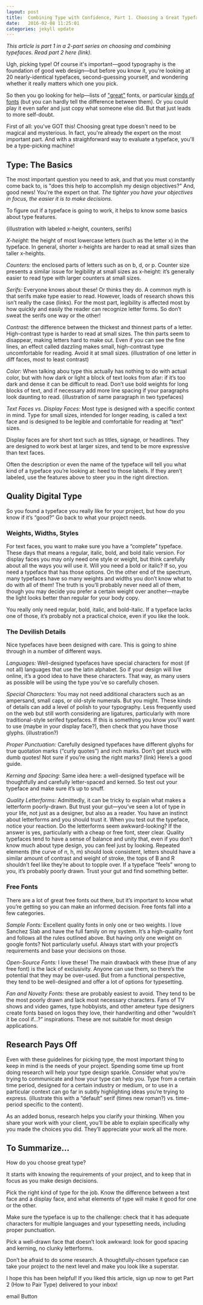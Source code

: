 ```yaml
---
layout: post
title:  Combining Type with Confidence, Part 1. Choosing a Great Typeface
date:   2016-02-08 11:25:01
categories: jekyll update
---
```


<i>This article is part 1 in a 2-part series on choosing and combining typefaces. Read part 2 here (link).</i>

Ugh, picking type! Of course it's important—good typography is the foundation of good web design—but before you know it, you're looking at 20 nearly-identical typefaces, second-guessing yourself, and wondering whether it really matters which one you pick. 

So then you go looking for help—lists of <a href="">"great"</a> fonts, or particular <a href="https://www.typewolf.com/top-10-helvetica-alternatives">kinds of fonts</a> (but you can hardly tell the difference between them). Or you could play it even safer and just copy what someone else did. But that just leads to more self-doubt.

First of all: you've GOT this! Choosing great type doesn't need to be magical and mysterious. In fact, you're already the expert on the most important part. And with a straighforward way to evaluate a typeface, you'll be a type-picking machine!

<h2>Type: The Basics</h2>

The most important question you need to ask, and that you must constantly come back to, is "does this help to accomplish my design objectives?" And, good news! You're the expert on that. <em>The tighter you have your objectives in focus, the easier it is to make decisions.</em>

To figure out if a typeface is going to work, it helps to know some basics about type features. 

(illustration with labeled x-height, counters, serifs)

<em>X-height:</em> the height of most lowercase letters (such as the letter x) in the typeface. In general, shorter x-heights are harder to read at small sizes than taller x-heights.

<em>Counters:</em> the enclosed parts of letters such as on b, d, or p. Counter size presents a similar issue for legibility at small sizes as x-height: it’s generally easier to read type with larger counters at small sizes.

<em>Serifs:</em> Everyone knows about these! Or thinks they do. A common myth is that serifs make type easier to read. However, loads of research shows this isn’t really the case (links). For the most part, legibility is affected most by how quickly and easily the reader can recognize letter forms. So don’t sweat the serifs one way or the other!

<em>Contrast:</em> the difference between the thickest and thinnest parts of a letter. High-contrast type is harder to read at small sizes. The thin parts seem to disappear, making letters hard to make out. Even if you can see the fine lines, an effect called dazzling makes small, high-contrast type uncomfortable for reading. Avoid it at small sizes. (illustration of one letter in diff faces, most to least contrast)

<em>Color:</em> When talking abou type this actually has nothing to do with actual color, but with how dark or light a block of text looks from afar: if it’s too dark and dense it can be difficult to read. Don’t use bold weights for long blocks of text, and if necessary add more line spacing if your paragraphs look daunting to read. (illustration of same paragraph in two typefaces)

<em>Text Faces vs. Display Faces:</em> Most type is designed with a specific context in mind. Type for small sizes, intended for longer reading, is called a text face and is designed to be legible and comfortable for reading at “text” sizes. 

Display faces are for short text such as titles, signage, or headlines. They are designed to work best at larger sizes, and tend to be more expressive than text faces. 

Often the description or even the name of the typeface will tell you what kind of a typeface you’re looking at: heed to those labels. If they aren’t labeled, use the features above to steer you in the right direction.

<h2>Quality Digital Type</h2>

So you found a typeface you really like for your project, but how do you know if it’s “good?” Go back to what your project needs.

<h3>Weights, Widths, Styles</h3>

For text faces, you want to make sure you have a “complete” typeface. These days that means a regular, italic, bold, and bold italic version. For display faces you may only need one style or weight, but think carefully about all the ways you will use it. Will you need a bold or italic? If so, you need a typeface that has those options. On the other end of the spectrum, many typefaces have so many weights and widths you don’t know what to do with all of them! The truth is you’ll probably never need all of them, though you may decide you prefer a certain weight over another—maybe the light looks better than regular for your body copy. 

You really only need regular, bold, italic, and bold-italic. If a typeface lacks one of those, it’s probably not a practical choice, even if you like the look. 

<h3>The Devilish Details</h3>

Nice typefaces have been designed with care. This is going to shine through in a number of different ways.

<em>Languages:</em> Well-designed typefaces have special characters for most (if not all) languages that use the latin alphabet. So if your design will live online, it’s a good idea to have these characters. That way, as many users as possible will be using the type you’ve so carefully chosen.

<em>Special Characters:</em> You may not need additional characters such as an ampersand, small caps, or old-style numerals. But you might. These kinds of details can add a level of polish to your typography. Less frequently used on the web but still worth considering are ligatures, particularly with more traditional-style serifed typefaces. If this is something you know you’ll want to use (maybe in your display face?), then check that you have those glyphs. (illustration?)

<em>Proper Punctuation:</em> Carefully designed typefaces have different glyphs for true quotation marks (“curly quotes”) and inch marks. Don’t get stuck with dumb quotes! Not sure if you’re using the right marks? (link) Here’s a good guide.

<em>Kerning and Spacing:</em> Same idea here: a well-designed typeface will be thoughtfully and carefully letter-spaced and kerned. So test out your typeface and make sure it’s up to snuff. 

<em>Quality Letterforms:</em> Admittedly, it can be tricky to explain what makes a letterform poorly-drawn. But trust your gut—you’ve seen a lot of type in your life, not just as a designer, but also as a reader. You have an instinct about letterforms and you should trust it. When you test out the typeface, notice your reaction. Do the letterforms seem awkward-looking? If the answer is yes, particularly with a cheap or free font, steer clear. Quality typefaces tend to have a sense of balance and unity that, even if you don’t know much about type design, you can feel just by looking. Repeated elements (the curve of n, h, m) should look consistent, letters should have a similar amount of contrast and weight of stroke, the tops of B and R shouldn’t feel like they’re about to topple over. If a typeface “feels” wrong to you, it’s probably poorly drawn. Trust your gut and find something better. 

<h3>Free Fonts</h3>

There are a lot of great free fonts out there, but it’s important to know what you’re getting so you can make an informed decision. Free fonts fall into a few categories.

<em>Sample Fonts:</em> Excellent quality fonts in only one or two weights. I love Sanchez Slab and have the full family on my system. It’s a high-quality font and follows all the rules outlined above. But having only one weight on google fonts? Not particularly useful. Always start with your project’s requirements and base your decisions on those.

<em>Open-Source Fonts:</em> I love these! The main drawback with these (true of any free font) is the lack of exclusivity. Anyone can use them, so there’s the potential that they may be over-used. But from a functional perspective, they tend to be well-designed and offer a lot of options for typesetting.

<em>Fan and Novelty Fonts:</em> these are probably easiest to avoid. They tend to be the most poorly drawn and lack most necessary characters. Fans of TV shows and video games, type hobbyists, and other ameteur type designers create fonts based on logos they love, their handwriting and other “wouldn’t it be cool if…?” inspirations. These are not suitable for most design applications. 

<h2>Research Pays Off</h2>

Even with these guidelines for picking type, the most important thing to keep in mind is the needs of your project. Spending some time up front doing research will help your type design sparkle. Consider what you’re trying to communicate and how your type can help you. Type from a certain time period, designed for a certain industry or medium, or to use in a particular context can go far in subtly highlighting ideas you’re trying to express. (illustrate this with a “default” serif (times new roman?) vs. time-period specific to the content).

As an added bonus, research helps you clarify your thinking. When you share your work with your client, you’ll be able to explain specifically why you made the choices you did. They’ll appreciate your work all the more. 

<h2>To Summarize...</h2>

How do you choose great type?

It starts with knowing the requirements of your project, and to keep that in focus as you make design decisions. 

Pick the right kind of type for the job. Know the difference between a text face and a display face, and what elements of type will make it good for one or the other.

Make sure the typeface is up to the challenge: check that it has adequate characters for multiple languages and your typesetting needs, including proper punctuation. 

Pick a well-drawn face that doesn’t look awkward: look for good spacing and kerning, no clunky letterforms. 

Don’t be afraid to do some research. A thoughtfully-chosen typeface can take your project to the next level and make you look like a superstar. 

I hope this has been helpful! If you liked this article, sign up now to get Part 2 (How to Pair Type) delivered to your inbox! 

email Button